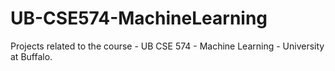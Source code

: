 # UB-CSE574-MachineLearning
Projects related to the course - UB CSE 574 - Machine Learning - University at Buffalo. 
